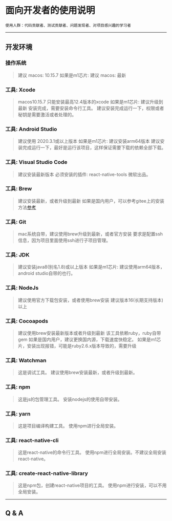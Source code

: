 # 面向开发者的使用说明
    使用人群：代码贡献者、测试贡献者、问题发现者、对项目感兴趣的学习者

---

## 开发环境

### 操作系统
> 建议 macos: 10.15.7
> 如果是m1芯片: 建议 macos: 最新
### 工具: Xcode
> macos10.15.7 只能安装最高12.4版本的xcode
> 如果是m1芯片: 建议升级到最新
> 安装完成，需要安装命令行工具。
> 建议安装完成运行一下，权限或者秘钥是需要激活或者处理的。
### 工具: Android Studio
> 建议使用 2020.3.1或以上版本
> 如果是m1芯片: 建议安装arm64版本
> 建议安装完成运行一下，最好是运行该项目，这样保证需要下载的依赖全部下载。
### 工具: Visual Studio Code
> 建议安装最新版本
> 必须安装的插件: react-native-tools 微软出品。
### 工具: Brew
> 建议安装最新，或者升级到最新
> 如果是国内用户，可以参考gitee上的安装方法[参考](https://gitee.com/cunkai/HomebrewCN)  
### 工具: Git
> mac系统自带，建议使用brew升级到最新，或者官方安装
> 要求是配置ssh信息，因为项目里面使用ssh进行子项目管理。
### 工具: JDK
> 建议安装java8(别名1.8)或以上版本
> 如果是m1芯片: 建议使用arm64版本，android studio自带的也行。
### 工具: NodeJs
> 建议使用官方下载包安装，或者使用brew安装
> 建议版本16(长期支持版本)以上
### 工具: Cocoapods
> 建议使用brew安装最新版本或者升级到最新
> 该工具依赖ruby，ruby自带gem
> 如果是国内用户，建议更换国内源，下载速度快稳定。
> 如果是m1芯片，安装出现报错，可能是ruby2.6.x版本导致的，需要升级
### 工具: Watchman
> 这是调试工具。
> 建议使用brew安装最新，或者升级到最新。
### 工具: npm
> 这是js的包管理工具。
> 安装nodejs的使用自带安装。
### 工具: yarn
> 这是项目编译构建工具。
> 使用npm进行全局安装。
### 工具: react-native-cli
> 这是react-native的命令行工具。
> 使用npm进行全局安装。不建议全局安装react-native。
### 工具: create-react-native-library
> 这是npm包，创建react-native项目的工具。
> 使用npm进行安装，可以不用全局安装。



---

## Q & A